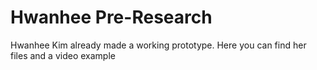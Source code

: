 # Hwanhee Pre-Research
Hwanhee Kim already made a working prototype. Here you can find her files and a video example

